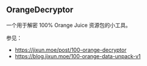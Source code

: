 OrangeDecryptor
---------------

一个用于解密 100% Orange Juice 资源包的小工具。

参见：
* https://jixun.moe/post/100-orange-decryptor
* https://blog.jixun.moe/100-orange-data-unpack-v1

